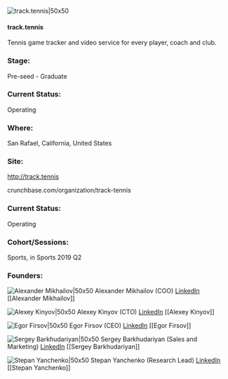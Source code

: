 

![track.tennis|50x50](https://res.cloudinary.com/crunchbase-production/image/upload/hfabokfrlahdxrzonjky)

#### track.tennis
Tennis game tracker and video service for every player, coach and club.

### Stage: 
Pre-seed - Graduate 

### Current Status: 
Operating

### Where:
San Rafael, California, United States

### Site:
http://track.tennis



crunchbase.com/organization/track-tennis

### Current Status: 
Operating

### Cohort/Sessions: 
Sports, in Sports 2019 Q2

### Founders: 

![Alexander Mikhailov|50x50]() Alexander Mikhailov (COO) [LinkedIn](https://linkedin.com/in/alexander-mikhaylov-85a840156) [[Alexander Mikhailov]]

![Alexey Kinyov|50x50](https://apimg.techstars.com/connect/images/image_files/5d01528a34a60d13ae000017/original/Alexey-Kinev-v1.jpg) Alexey Kinyov (CTO) [LinkedIn](https://linkedin.com/in/rudyryk) [[Alexey Kinyov]]

![Egor Firsov|50x50](https://apimg.techstars.com/connect/images/image_files/5d027c0ba36c117ce0000020/original/me.jpg) Egor Firsov (CEO) [LinkedIn](https://linkedin.com/in/egor-firsov-6ba83b156) [[Egor Firsov]]

![Sergey Barkhudariyan|50x50](https://apimg.techstars.com/connect/images/image_files/5cf9153334a60d770400002e/original/Foto.jpg) Sergey Barkhudariyan (Sales and Marketing) [LinkedIn](https://linkedin.com/in/sergey-barkhudariyan-84bb5a49) [[Sergey Barkhudariyan]]

![Stepan Yanchenko|50x50]() Stepan Yanchenko (Research Lead) [LinkedIn](https://) [[Stepan Yanchenko]]


